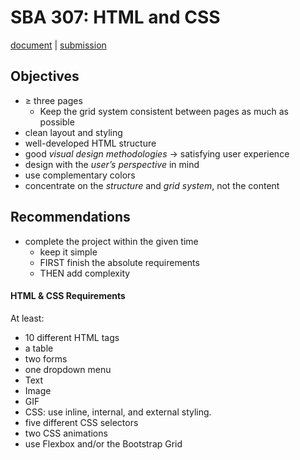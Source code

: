 # SBA 307: HTML and CSS

[document](https://docs.google.com/document/d/1G5POh7D-4LiDtOKKcYei8VqJQV2gBlJnunCYSgArCEM) | [submission](https://perscholas.instructure.com/courses/1923/assignments/355834)

## Objectives
* ≥ three pages
    * Keep the grid system consistent between pages as much as possible
* clean layout and styling
* well-developed HTML structure
* good _visual design methodologies_ -> satisfying user experience
* design with the _user’s perspective_ in mind
* use complementary colors
* concentrate on the _structure_ and _grid system_, not the content

## Recommendations
* complete the project within the given time
    * keep it simple
    * FIRST finish the absolute requirements
    * THEN add complexity

#### HTML & CSS Requirements

At least:
* 10 different HTML tags
* a table
* two forms
* one dropdown menu
* Text
* Image
* GIF
* CSS: use inline, internal, and external styling.
* five different CSS selectors
* two CSS animations
* use Flexbox and/or the Bootstrap Grid
